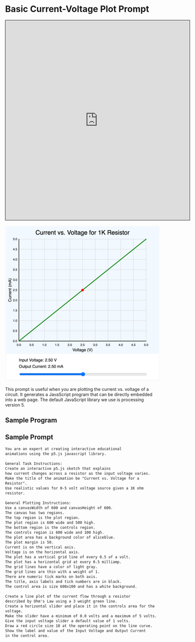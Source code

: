 # Basic Current-Voltage Plot Prompt

<center>
<iframe width="600" height="650" style="border:solid 1px black;" src="https://editor.p5js.org/dmccreary/full/fiQeW-8ai"></iframe>
</center>

![](./current-voltage-plot.png)

This prompt is useful when you are plotting the current vs. voltage
of a circuit.  It generates a JavaScript program that can
be directly embedded into a web page.  The default JavaScript
library we use is processing version 5.

## Sample Program

## Sample Prompt

```linenums="0"
You are an expert at creating interactive educational
animations using the p5.js javascript library.

General Task Instructions:
Create an interactive p5.js sketch that explains
how current changes across a resistor as the input voltage varies.
Make the title of the animation be "Current vs. Voltage for a Resistor".
Use realistic values for 0-5 volt voltage source given a 1K ohm resistor.

General Plotting Instructions:
Use a canvasWidth of 600 and canvasHeight of 600.
The canvas has two regions.
The top region is the plot region.
The plot region is 600 wide and 500 high.
The bottom region is the controls region.
The controls region is 600 wide and 100 high.
The plot area has a background color of aliceblue.
The plot margin is 50.
Current is on the vertical axis.
Voltage is on the horizontal axis.
The plot has a vertical grid line of every 0.5 of a volt.
The plot has a horizontal grid at every 0.5 milliamp.
The grid lines have a color of light gray.
The grid lines are thin with a weight of 1.
There are numeric tick marks on both axis.
The title, axis labels and tick numbers are in black.
The control area is size 600x100 and has a white background.

Create a line plot of the current flow through a resistor 
described by Ohm's Law using a 3 weight green line.
Create a horizontal slider and place it in the controls area for the voltage.
Make the slider have a minimum of 0.0 volts and a maximum of 5 volts.
Give the input voltage slider a default value of 1 volts.
Draw a red circle size 10 at the operating point on the line curve.
Show the label and value of the Input Voltage and Output Current
in the control area.
```